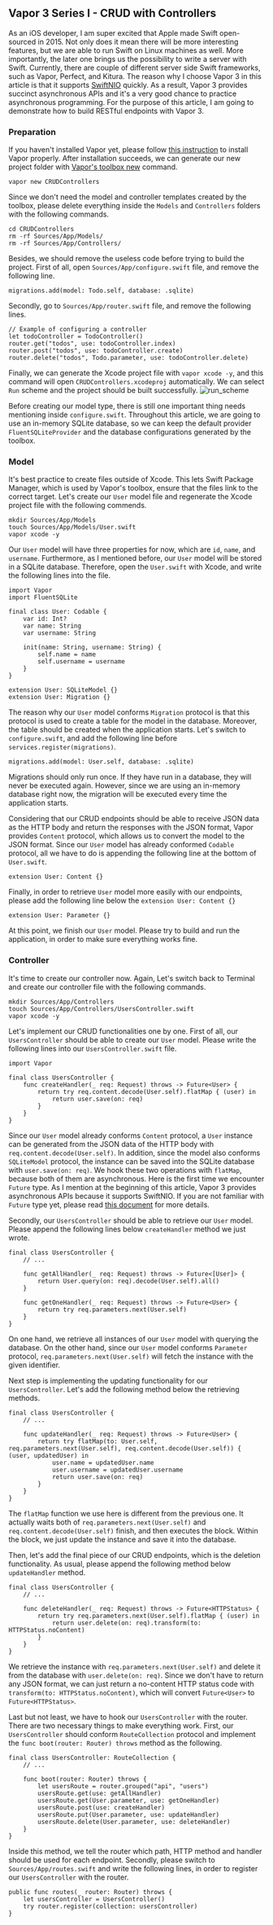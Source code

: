 ## Vapor 3 Series I - CRUD with Controllers
As an iOS developer, I am super excited that Apple made Swift open-sourced in 2015.
Not only does it mean there will be more interesting features, but we are able to run Swift on Linux machines as well.
More importantly, the later one brings us the possibility to write a server with Swift.
Currently, there are couple of different server side Swift frameworks, such as Vapor, Perfect, and Kitura.
The reason why I choose Vapor 3 in this article is that it supports [SwiftNIO](https://github.com/apple/swift-nio) quickly.
As a result, Vapor 3 provides succinct asynchronous APIs and it's a very good chance to practice asynchronous programming.
For the purpose of this article, I am going to demonstrate how to build RESTful endpoints with Vapor 3.

### Preparation
If you haven't installed Vapor yet, please follow [this instruction](https://docs.vapor.codes/3.0/install/macos/) to install Vapor properly.
After installation succeeds, we can generate our new project folder with [Vapor's toolbox new](https://docs.vapor.codes/3.0/getting-started/toolbox/#new) command.
```
vapor new CRUDControllers
```
Since we don't need the model and controller templates created by the toolbox, please delete everything inside the `Models` and `Controllers` folders with the following commands.
```
cd CRUDControllers
rm -rf Sources/App/Models/
rm -rf Sources/App/Controllers/
```
Besides, we should remove the useless code before trying to build the project.
First of all, open `Sources/App/configure.swift` file, and remove the following line.
```
migrations.add(model: Todo.self, database: .sqlite)
```
Secondly, go to `Sources/App/router.swift` file, and remove the following lines.
```
// Example of configuring a controller		
let todoController = TodoController()		
router.get("todos", use: todoController.index)		
router.post("todos", use: todoController.create)		
router.delete("todos", Todo.parameter, use: todoController.delete)
```
Finally, we can generate the Xcode project file with `vapor xcode -y`, and this command will open `CRUDControllers.xcodeproj` automatically. We can select `Run` scheme and the project should be built successfully.
![run_scheme](../Resources/CRUDControllers/run_scheme.png)

Before creating our model type, there is still one important thing needs mentioning inside `configure.swift`.
Throughout this article, we are going to use an in-memory SQLite database, so we can keep the default provider `FluentSQLiteProvider` and the database configurations generated by the toolbox.

### Model
It's best practice to create files outside of Xcode.
This lets Swift Package Manager, which is used by Vapor's toolbox, ensure that the files link to the correct target.
Let's create our `User` model file and regenerate the Xcode project file with the following commends.
```
mkdir Sources/App/Models
touch Sources/App/Models/User.swift
vapor xcode -y
```

Our `User` model will have three properties for now, which are `id`, `name`, and `username`.
Furthermore, as I mentioned before, our `User` model will be stored in a SQLite database.
Therefore, open the `User.swift` with Xcode, and write the following lines into the file.
```
import Vapor
import FluentSQLite

final class User: Codable {
    var id: Int?
    var name: String
    var username: String

    init(name: String, username: String) {
        self.name = name
        self.username = username
    }
}

extension User: SQLiteModel {}
extension User: Migration {}
```
The reason why our `User` model conforms `Migration` protocol is that this protocol is used to create a table for the model in the database.
Moreover, the table should be created when the application starts.
Let's switch to `configure.swift`, and add the following line before `services.register(migrations)`.
```
migrations.add(model: User.self, database: .sqlite)
```
Migrations should only run once.
If they have run in a database, they will never be executed again.
However, since we are using an in-memory database right now, the migration will be executed every time the application starts.

Considering that our CRUD endpoints should be able to receive JSON data as the HTTP body and return the responses with the JSON format, Vapor provides `Content` protocol, which allows us to convert the model to the JSON format.
Since our `User` model has already conformed `Codable` protocol, all we have to do is appending the following line at the bottom of `User.swift`.
```
extension User: Content {}
```

Finally, in order to retrieve `User` model more easily with our endpoints, please add the following line below the `extension User: Content {}`
```
extension User: Parameter {}
```

At this point, we finish our `User` model. Please try to build and run the application, in order to make sure everything works fine.

### Controller
It's time to create our controller now.
Again, Let's switch back to Terminal and create our controller file with the following commands.
```
mkdir Sources/App/Controllers
touch Sources/App/Controllers/UsersController.swift
vapor xcode -y
```

Let's implement our CRUD functionalities one by one.
First of all, our `UsersController` should be able to create our `User` model.
Please write the following lines into our `UsersController.swift` file.
```
import Vapor

final class UsersController {
    func createHandler(_ req: Request) throws -> Future<User> {
        return try req.content.decode(User.self).flatMap { (user) in
            return user.save(on: req)
        }
    }
}
```
Since our `User` model already conforms `Content` protocol, a `User` instance can be generated from the JSON data of the HTTP body with `req.content.decode(User.self)`.
In addition, since the model also conforms `SQLiteModel` protocol, the instance can be saved into the SQLite database with `user.save(on: req)`.
We hook these two operations with `flatMap`, because both of them are asynchronous.
Here is the first time we encounter `Future` type.
As I mention at the beginning of this article, Vapor 3 provides asynchronous APIs because it supports SwiftNIO.
If you are not familiar with `Future` type yet, please read [this document](https://docs.vapor.codes/3.0/getting-started/async/) for more details.

Secondly, our `UsersController` should be able to retrieve our `User` model.
Please append the following lines below `createHandler` method we just wrote.
```
final class UsersController {
    // ...

    func getAllHandler(_ req: Request) throws -> Future<[User]> {
        return User.query(on: req).decode(User.self).all()
    }

    func getOneHandler(_ req: Request) throws -> Future<User> {
        return try req.parameters.next(User.self)
    }
}
```
On one hand, we retrieve all instances of our `User` model with querying the database.
On the other hand, since our `User` model conforms `Parameter` protocol, `req.parameters.next(User.self)` will fetch the instance with the given identifier.

Next step is implementing the updating functionality for our `UsersController`.
Let's add the following method below the retrieving methods.
```
final class UsersController {
    // ...

    func updateHandler(_ req: Request) throws -> Future<User> {
        return try flatMap(to: User.self, req.parameters.next(User.self), req.content.decode(User.self)) { (user, updatedUser) in
            user.name = updatedUser.name
            user.username = updatedUser.username
            return user.save(on: req)
        }
    }
}
```
The `flatMap` function we use here is different from the previous one.
It actually waits both of `req.parameters.next(User.self)` and `req.content.decode(User.self)` finish, and then executes the block.
Within the block, we just update the instance and save it into the database.

Then, let's add the final piece of our CRUD endpoints, which is the deletion functionality.
As usual, please append the following method below `updateHandler` method.
```
final class UsersController {
    // ...

    func deleteHandler(_ req: Request) throws -> Future<HTTPStatus> {
        return try req.parameters.next(User.self).flatMap { (user) in
            return user.delete(on: req).transform(to: HTTPStatus.noContent)
        }
    }
}
```
We retrieve the instance with `req.parameters.next(User.self)` and delete it from the database with `user.delete(on: req)`.
Since we don't have to return any JSON format, we can just return a no-content HTTP status code with `transform(to: HTTPStatus.noContent)`, which will convert `Future<User>` to `Future<HTTPStatus>`.

Last but not least, we have to hook our `UsersController` with the router.
There are two necessary things to make everything work.
First, our `UsersController` should conform `RouteCollection` protocol and implement the `func boot(router: Router) throws` method as the following.
```
final class UsersController: RouteCollection {
    // ...

    func boot(router: Router) throws {
        let usersRoute = router.grouped("api", "users")
        usersRoute.get(use: getAllHandler)
        usersRoute.get(User.parameter, use: getOneHandler)
        usersRoute.post(use: createHandler)
        usersRoute.put(User.parameter, use: updateHandler)
        usersRoute.delete(User.parameter, use: deleteHandler)
    }
}
```
Inside this method, we tell the router which path, HTTP method and handler should be used for each endpoint.
Secondly, please switch to `Sources/App/routes.swift` and write the following lines, in order to register our `UsersController` with the router.
```
public func routes(_ router: Router) throws {
    let usersController = UsersController()
    try router.register(collection: usersController)
}
```
